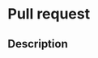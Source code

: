 # Pull request

<!--- Provide a general summary of your changes in the Title above -->
## Description
